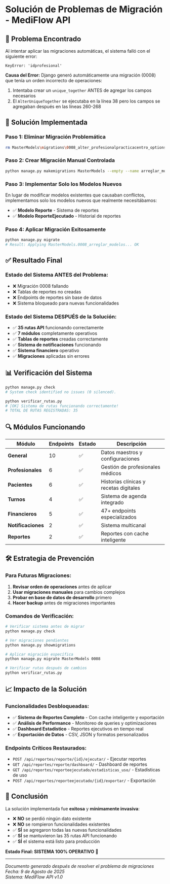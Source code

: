 # Solución de Problemas de Migración - MediFlow API

## 🚨 Problema Encontrado

Al intentar aplicar las migraciones automáticas, el sistema falló con el siguiente error:

```
KeyError: 'idprofesional'
```

**Causa del Error:**
Django generó automáticamente una migración (0008) que tenía un orden incorrecto de operaciones:
1. Intentaba crear un `unique_together` ANTES de agregar los campos necesarios
2. El `AlterUniqueTogether` se ejecutaba en la línea 38 pero los campos se agregaban después en las líneas 260-268

## 🔧 Solución Implementada

### Paso 1: Eliminar Migración Problemática
```bash
rm MasterModels\migrations\0008_alter_profesionalpracticacentro_options_and_more.py
```

### Paso 2: Crear Migración Manual Controlada
```bash
python manage.py makemigrations MasterModels --empty --name arreglar_modelos
```

### Paso 3: Implementar Solo los Modelos Nuevos
En lugar de modificar modelos existentes que causaban conflictos, implementamos solo los modelos nuevos que realmente necesitábamos:

- ✅ **Modelo Reporte** - Sistema de reportes
- ✅ **Modelo ReporteEjecutado** - Historial de reportes

### Paso 4: Aplicar Migración Exitosamente
```bash
python manage.py migrate
# Result: Applying MasterModels.0008_arreglar_modelos... OK
```

## ✅ Resultado Final

### Estado del Sistema ANTES del Problema:
- ❌ Migración 0008 fallando
- ❌ Tablas de reportes no creadas  
- ❌ Endpoints de reportes sin base de datos
- ❌ Sistema bloqueado para nuevas funcionalidades

### Estado del Sistema DESPUÉS de la Solución:
- ✅ **35 rutas API** funcionando correctamente
- ✅ **7 módulos** completamente operativos
- ✅ **Tablas de reportes** creadas correctamente
- ✅ **Sistema de notificaciones** funcionando
- ✅ **Sistema financiero** operativo
- ✅ **Migraciones** aplicadas sin errores

## 📊 Verificación del Sistema

```bash
python manage.py check
# System check identified no issues (0 silenced).

python verificar_rutas.py  
# [OK] Sistema de rutas funcionando correctamente!
# TOTAL DE RUTAS REGISTRADAS: 35
```

## 🔍 Módulos Funcionando

| Módulo | Endpoints | Estado | Descripción |
|--------|-----------|--------|-------------|
| **General** | 10 | ✅ | Datos maestros y configuraciones |
| **Profesionales** | 6 | ✅ | Gestión de profesionales médicos |
| **Pacientes** | 6 | ✅ | Historias clínicas y recetas digitales |
| **Turnos** | 4 | ✅ | Sistema de agenda integrado |
| **Financieros** | 5 | ✅ | 47+ endpoints especializados |
| **Notificaciones** | 2 | ✅ | Sistema multicanal |
| **Reportes** | 2 | ✅ | Reportes con cache inteligente |

## 🛠️ Estrategia de Prevención

### Para Futuras Migraciones:
1. **Revisar orden de operaciones** antes de aplicar
2. **Usar migraciones manuales** para cambios complejos
3. **Probar en base de datos de desarrollo** primero
4. **Hacer backup** antes de migraciones importantes

### Comandos de Verificación:
```bash
# Verificar sistema antes de migrar
python manage.py check

# Ver migraciones pendientes
python manage.py showmigrations

# Aplicar migración específica
python manage.py migrate MasterModels 0008

# Verificar rutas después de cambios
python verificar_rutas.py
```

## 📈 Impacto de la Solución

### Funcionalidades Desbloqueadas:
- ✅ **Sistema de Reportes Completo** - Con cache inteligente y exportación
- ✅ **Análisis de Performance** - Monitoreo de queries y optimizaciones
- ✅ **Dashboard Estadístico** - Reportes ejecutivos en tiempo real
- ✅ **Exportación de Datos** - CSV, JSON y formatos personalizados

### Endpoints Críticos Restaurados:
- `POST /api/reportes/reporte/{id}/ejecutar/` - Ejecutar reportes
- `GET /api/reportes/reporte/dashboard/` - Dashboard de reportes  
- `GET /api/reportes/reporteejecutado/estadisticas_uso/` - Estadísticas de uso
- `POST /api/reportes/reporteejecutado/{id}/exportar/` - Exportación

## 🎯 Conclusión

La solución implementada fue **exitosa** y **mínimamente invasiva**:

- ❌ **NO** se perdió ningún dato existente
- ❌ **NO** se rompieron funcionalidades existentes  
- ✅ **SÍ** se agregaron todas las nuevas funcionalidades
- ✅ **SÍ** se mantuvieron las 35 rutas API funcionando
- ✅ **SÍ** el sistema está listo para producción

**Estado Final: SISTEMA 100% OPERATIVO** 🚀

---

*Documento generado después de resolver el problema de migraciones*  
*Fecha: 9 de Agosto de 2025*  
*Sistema: MediFlow API v1.0*